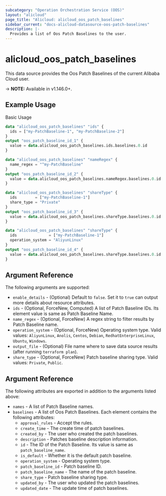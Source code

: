 ```yaml
---
subcategory: "Operation Orchestration Service (OOS)"
layout: "alicloud"
page_title: "Alicloud: alicloud_oos_patch_baselines"
sidebar_current: "docs-alicloud-datasource-oos-patch-baselines"
description: |-
  Provides a list of Oos Patch Baselines to the user.
---
```


# alicloud\_oos\_patch\_baselines

This data source provides the Oos Patch Baselines of the current Alibaba Cloud user.

-> **NOTE:** Available in v1.146.0+.

## Example Usage

Basic Usage

```terraform
data "alicloud_oos_patch_baselines" "ids" {
  ids = ["my-PatchBaseline-1", "my-PatchBaseline-2"]
}
output "oos_patch_baseline_id_1" {
  value = data.alicloud_oos_patch_baselines.ids.baselines.0.id
}

data "alicloud_oos_patch_baselines" "nameRegex" {
  name_regex = "^my-PatchBaseline"
}
output "oos_patch_baseline_id_2" {
  value = data.alicloud_oos_patch_baselines.nameRegex.baselines.0.id
}

data "alicloud_oos_patch_baselines" "shareType" {
  ids        = ["my-PatchBaseline-1"]
  share_type = "Private"
}
output "oos_patch_baseline_id_3" {
  value = data.alicloud_oos_patch_baselines.shareType.baselines.0.id
}

data "alicloud_oos_patch_baselines" "shareType" {
  ids              = ["my-PatchBaseline-1"]
  operation_system = "AliyunLinux"
}
output "oos_patch_baseline_id_4" {
  value = data.alicloud_oos_patch_baselines.shareType.baselines.0.id
}

```

## Argument Reference

The following arguments are supported:

* `enable_details` - (Optional) Default to `false`. Set it to `true` can output more details about resource attributes.
* `ids` - (Optional, ForceNew, Computed)  A list of Patch Baseline IDs. Its element value is same as Patch Baseline Name.
* `name_regex` - (Optional, ForceNew) A regex string to filter results by Patch Baseline name.
* `operation_system` - (Optional, ForceNew) Operating system type. Valid values: `AliyunLinux`, `Anolis`, `Centos`, `Debian`, `RedhatEnterpriseLinux`, `Ubuntu`, `Windows`.
* `output_file` - (Optional) File name where to save data source results (after running `terraform plan`).
* `share_type` - (Optional, ForceNew) Patch baseline sharing type. Valid values: `Private`, `Public`.

## Argument Reference

The following attributes are exported in addition to the arguments listed above:

* `names` - A list of Patch Baseline names.
* `baselines` - A list of Oos Patch Baselines. Each element contains the following attributes:
	* `approval_rules` - Accept the rules.
	* `create_time` - The create time of patch baselines.
	* `created_by` - The user who created the patch baselines.
	* `description` - Patches baseline description information.
	* `id` - The ID of the Patch Baseline. Its value is same as `patch_baseline_name`.
	* `is_default` - Whether it is the default patch baseline.
	* `operation_system` - Operating system type.
	* `patch_baseline_id` - Patch baseline ID.
	* `patch_baseline_name` - The name of the patch baseline.
	* `share_type` - Patch baseline sharing type.
	* `updated_by` - The user who updated the patch baselines.
	* `updated_date` - The update time of patch baselines.